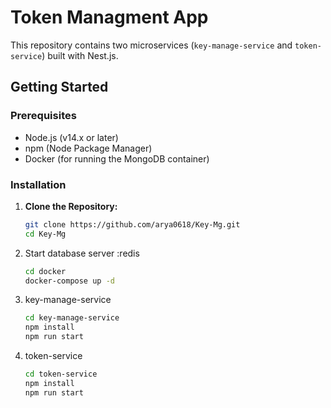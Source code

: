 # Token Managment App

This repository contains two microservices (`key-manage-service` and `token-service`) built with Nest.js.

## Getting Started

### Prerequisites

- Node.js (v14.x or later)
- npm (Node Package Manager)
- Docker (for running the MongoDB container)

### Installation

1. **Clone the Repository:**

   ```bash
   git clone https://github.com/arya0618/Key-Mg.git
   cd Key-Mg

2. Start database server :redis

   ```bash
   cd docker
   docker-compose up -d

3. key-manage-service

   ```bash
   cd key-manage-service
   npm install
   npm run start

3. token-service

   ```bash
   cd token-service
   npm install
   npm run start
